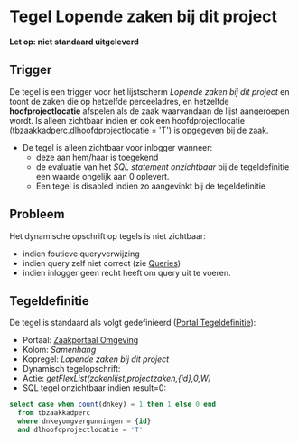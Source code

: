 # Tegel Lopende zaken bij dit project

**Let op: niet standaard uitgeleverd**

## Trigger

De tegel is een trigger voor het lijstscherm _Lopende zaken bij dit project_ en toont de zaken die op hetzelfde perceeladres, en hetzelfde **hoofprojectlocatie** afspelen als de zaak waarvandaan de lijst aangeroepen wordt. Is alleen zichtbaar indien er ook een hoofdprojectlocatie (tbzaakkadperc.dlhoofdprojectlocatie = 'T') is opgegeven bij de zaak.

- De tegel is alleen zichtbaar voor inlogger wanneer:
  - deze aan hem/haar is toegekend
  - de evaluatie van het _SQL statement onzichtbaar_ bij de tegeldefinitie een waarde ongelijk aan 0 oplevert.
  - Een tegel is disabled indien zo aangevinkt bij de tegeldefinitie

## Probleem

Het dynamische opschrift op tegels is niet zichtbaar:

- indien foutieve queryverwijzing
- indien query zelf niet correct (zie [Queries](/docs/instellen_inrichten/queries.md))
- indien inlogger geen recht heeft om query uit te voeren.

## Tegeldefinitie

De tegel is standaard als volgt gedefinieerd ([Portal Tegeldefinitie](/docs/instellen_inrichten/portaldefinitie/portal_tegel.md)):

- Portaal: [Zaakportaal Omgeving](/docs/probleemoplossing/portalen_en_moduleschermen/zaakportaal_omgeving.md)
- Kolom: _Samenhang_
- Kopregel: _Lopende zaken bij dit project_
- Dynamisch tegelopschrift:
- Actie: _getFlexList(zakenlijst,projectzaken,{id},0,W)_
- SQL tegel onzichtbaar indien result=0:

```sql
select case when count(dnkey) = 1 then 1 else 0 end
  from tbzaakkadperc
  where dnkeyomgvergunningen = {id}
  and dlhoofdprojectlocatie = 'T'
```
